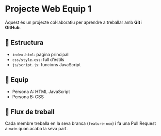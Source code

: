 # Projecte Web Equip 1

Aquest és un projecte col·laboratiu per aprendre a treballar amb **Git** i **GitHub**.

## 📁 Estructura
- `index.html`: pàgina principal
- `css/style.css`: full d’estils
- `js/script.js`: funcions JavaScript

## 👥 Equip
- Persona A: HTML JavaScript
- Persona B: CSS

## 🔗 Flux de treball
Cada membre treballa en la seva branca (`feature-nom`) i fa una Pull Request a `main` quan acaba la seva part.
